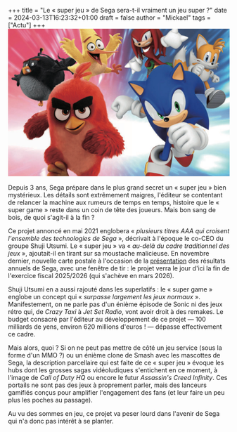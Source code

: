 +++
title = "Le « super jeu » de Sega sera-t-il vraiment un jeu super ?"
date = 2024-03-13T16:23:32+01:00
draft = false
author = "Mickael"
tags = ["Actu"]
+++
![Texte Alternative](Sonic_AngryBirds.jpg "Sonic s'est fait quelques shitty friends en plus depuis l'acquisition par Sega de Rovio (Angry Birds).")

Depuis 3 ans, Sega prépare dans le plus grand secret un « super jeu » bien mystérieux. Les détails sont extrêmement maigres, l'éditeur se contentant de relancer la machine aux rumeurs de temps en temps, histoire que le « super game » reste dans un coin de tête des joueurs. Mais bon sang de bois, de quoi s'agit-il à la fin ?

Ce projet annoncé en mai 2021 englobera « *plusieurs titres AAA qui croisent l'ensemble des technologies de Sega* », décrivait à l'époque le co-CEO du groupe Shuji Utsumi. Le « super jeu » va « *au-delà du cadre traditionnel des jeux* », ajoutait-il en tirant sur sa moustache malicieuse. En novembre dernier, nouvelle carte postale à l'occasion de la [présentation](https://www.segasammy.co.jp/cms/wp-content/uploads/pdf/en/ir/ir_2023_web_all_e.pdf) des résultats annuels de Sega, avec une fenêtre de tir : le projet verra le jour d'ici la fin de l'exercice fiscal 2025/2026 (qui s'achève en mars 2026).

Shuji Utsumi en a aussi rajouté dans les superlatifs : le « super game » englobe un concept qui « *surpasse largement les jeux normaux* ». Manifestement, on ne parle pas d'un énième épisode de Sonic ni des jeux rétro qui, de *Crazy Taxi* à *Jet Set Radio*, vont avoir droit à des remakes. Le budget consacré par l'éditeur au développement de ce projet — 100 milliards de yens, environ 620 millions d'euros ! — dépasse effectivement ce cadre.

Mais alors, quoi ? Si on ne peut pas mettre de côté un jeu service (sous la forme d'un MMO ?) ou un énième clone de Smash avec les mascottes de Sega, la description parcellaire qui est faite de ce « super jeu » évoque les hubs dont les grosses sagas vidéoludiques s'entichent en ce moment, à l'image de *Call of Duty HQ* ou encore le futur *Assassin's Creed Infinity*. Ces portails ne sont pas des jeux à proprement parler, mais des lanceurs gamifiés conçus pour amplifier l'engagement des fans (et leur faire un peu plus les poches au passage).

Au vu des sommes en jeu, ce projet va peser lourd dans l'avenir de Sega qui n'a donc pas intérêt à se planter.